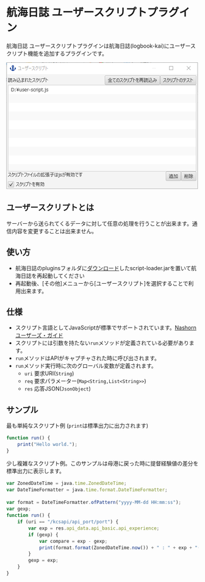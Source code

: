 # 航海日誌 ユーザースクリプトプラグイン
航海日誌 ユーザースクリプトプラグインは航海日誌(logbook-kai)にユーザースクリプト機能を追加するプラグインです。

![screen1](img/screen1.png)

## ユーザースクリプトとは
サーバーから送られてくるデータに対して任意の処理を行うことが出来ます。通信内容を変更することは出来ません。

## 使い方
 * 航海日誌のpluginsフォルダに[ダウンロード](https://github.com/sanaehirotaka/logbook-script-loader/releases)したscript-loader.jarを置いて航海日誌を再起動してください
 * 再起動後、[その他]メニューから[ユーザースクリプト]を選択することで利用出来ます。

## 仕様
 - スクリプト言語としてJavaScriptが標準でサポートされています。[Nashornユーザーズ・ガイド](https://docs.oracle.com/javase/jp/8/docs/technotes/guides/scripting/nashorn/toc.html)
 - スクリプトには引数を持たない``run``メソッドが定義されている必要があります。
 - ``run``メソッドはAPIがキャプチャされた時に呼び出されます。
 - ``run``メソッド実行時に次のグローバル変数が定義されます。
   - ``uri`` 要求URI(``String``)
   - ``req`` 要求パラメーター(``Map<String,List<String>>``)
   - ``res`` 応答JSON(``JsonObject``)

## サンプル
最も単純なスクリプト例 (``print``は標準出力に出力されます)
```js
function run() {
    print("Hello world.");
}
```
少し複雑なスクリプト例。このサンプルは母港に戻った時に提督経験値の差分を標準出力に表示します。
```js
var ZonedDateTime = java.time.ZonedDateTime;
var DateTimeFormatter = java.time.format.DateTimeFormatter;

var format = DateTimeFormatter.ofPattern("yyyy-MM-dd HH:mm:ss");
var gexp;
function run() {
    if (uri == "/kcsapi/api_port/port") {
        var exp = res.api_data.api_basic.api_experience;
        if (gexp) {
            var compare = exp - gexp;
            print(format.format(ZonedDateTime.now()) + " : " + exp + "(+" + compare + ")");
        }
        gexp = exp;
    }
}
```
